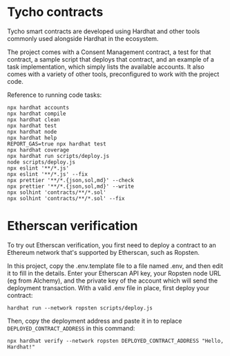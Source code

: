 # Tycho contracts

Tycho smart contracts are developed using Hardhat and other tools commonly used alongside Hardhat in the ecosystem.

The project comes with a Consent Management contract, a test for that contract, a sample script that deploys that contract, 
and an example of a task implementation, which simply lists the available accounts. 
It also comes with a variety of other tools, preconfigured to work with the project code.

Reference to running code tasks:

```shell
npx hardhat accounts
npx hardhat compile
npx hardhat clean
npx hardhat test
npx hardhat node
npx hardhat help
REPORT_GAS=true npx hardhat test
npx hardhat coverage
npx hardhat run scripts/deploy.js
node scripts/deploy.js
npx eslint '**/*.js'
npx eslint '**/*.js' --fix
npx prettier '**/*.{json,sol,md}' --check
npx prettier '**/*.{json,sol,md}' --write
npx solhint 'contracts/**/*.sol'
npx solhint 'contracts/**/*.sol' --fix
```

# Etherscan verification

To try out Etherscan verification, you first need to deploy a contract to an Ethereum network that's supported by Etherscan, 
such as Ropsten.

In this project, copy the .env.template file to a file named .env, and then edit it to fill in the details. 
Enter your Etherscan API key, your Ropsten node URL (eg from Alchemy), and the private key of the account which will send 
the deployment transaction. With a valid .env file in place, first deploy your contract:

```shell
hardhat run --network ropsten scripts/deploy.js
```

Then, copy the deployment address and paste it in to replace `DEPLOYED_CONTRACT_ADDRESS` in this command:

```shell
npx hardhat verify --network ropsten DEPLOYED_CONTRACT_ADDRESS "Hello, Hardhat!"
```
